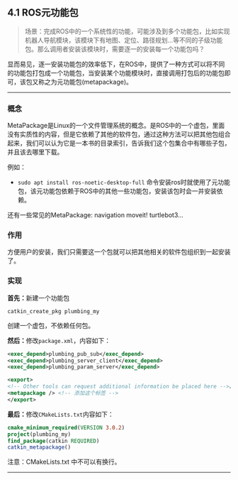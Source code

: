 ## 4.1 ROS元功能包

>场景：完成ROS中的一个系统性的功能，可能涉及到多个功能包，比如实现机器人导航模块，该模块下有地图、定位、路径规划...等不同的子级功能包。那么调用者安装该模块时，需要逐一的安装每一个功能包吗？

显而易见，逐一安装功能包的效率低下，在ROS中，提供了一种方式可以将不同的功能包打包成一个功能包，当安装某个功能模块时，直接调用打包后的功能包即可，该包又称之为元功能包(metapackage)。

---

### 概念

MetaPackage是Linux的一个文件管理系统的概念。是ROS中的一个虚包，里面没有实质性的内容，但是它依赖了其他的软件包，通过这种方法可以把其他包组合起来，我们可以认为它是一本书的目录索引，告诉我们这个包集合中有哪些子包，并且该去哪里下载。

例如：

- `sudo apt install ros-noetic-desktop-full` 命令安装ros时就使用了元功能包，该元功能包依赖于ROS中的其他一些功能包，安装该包时会一并安装依赖。

还有一些常见的MetaPackage: navigation moveit! turtlebot3...

### 作用

方便用户的安装，我们只需要这一个包就可以把其他相关的软件包组织到一起安装了。

### 实现

<B>首先：</B>新建一个功能包

```shell
catkin_create_pkg plumbing_my
```
创建一个虚包，不依赖任何包。

<B>然后：</B>修改`package.xml`，内容如下：

```xml
<exec_depend>plumbing_pub_sub</exec_depend>
<exec_depend>plumbing_server_client</exec_depend>
<exec_depend>plumbing_param_server</exec_depend>

<export>
<!-- Other tools can request additional information be placed here -->、
<metapackage /> <!-- 添加这个标签 -->
</export>
```

<B>最后：</B>修改`CMakeLists.txt`内容如下：

```cmake
cmake_minimum_required(VERSION 3.0.2)
project(plumbing_my)
find_package(catkin REQUIRED)
catkin_metapackage()
```

注意：CMakeLists.txt 中不可以有换行。

---